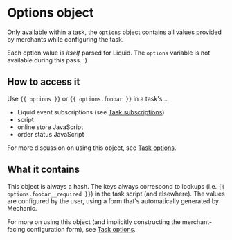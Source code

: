 # Options object

 Only available within a task, the `options` object contains all values provided by merchants while configuring the task.

 Each option value is _itself_ parsed for Liquid. The `options` variable is not available during this pass. :\)

## How to access it

 Use `{{ options }}` or `{{ options.foobar }}` in a task's...

* Liquid event subscriptions \(see [Task subscriptions](../../core-concepts/tasks/subscriptions.md)\)
* script
* online store JavaScript
* order status JavaScript

 For more discussion on using this object, see [Task options](../../core-concepts/tasks/options/).

## What it contains

 This object is always a hash. The keys always correspond to lookups \(i.e. `{{ options.foobar__required }}`\) in the task script \(and elsewhere\). The values are configured by the user, using a form that's automatically generated by Mechanic.

 For more on using this object \(and implicitly constructing the merchant-facing configuration form\), see [Task options](../../core-concepts/tasks/options/).

